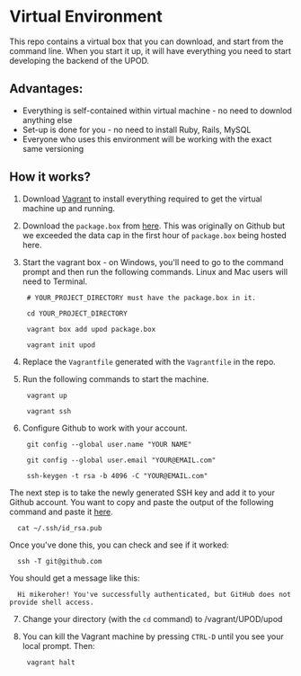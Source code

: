 # Virtual Environment

This repo contains a virtual box that you can download, and start from the command line. When you start it up, it will have everything you need to start developing the backend of the UPOD.

## Advantages:

* Everything is self-contained within virtual machine - no need to downlod anything else
* Set-up is done for you - no need to install Ruby, Rails, MySQL
* Everyone who uses this environment will be working with the exact same versioning

## How it works?

1. Download [Vagrant](https://www.vagrantup.com/downloads.html) to install everything required to get the virtual machine up and running.
2. Download the `package.box` from [here](https://mega.nz/#!KsM2AD6a!Lud-Smyh4SQXwqySKAC29WWuct6uVODBhAeeuG4ZXbM). This was originally on Github but we exceeded the data cap in the first hour of `package.box` being hosted here.
3. Start the vagrant box - on Windows, you'll need to go to the command prompt and then run the following commands. Linux and Mac users will need to Terminal.
        
        # YOUR_PROJECT_DIRECTORY must have the package.box in it.

        cd YOUR_PROJECT_DIRECTORY
            
        vagrant box add upod package.box
    
        vagrant init upod
 
4. Replace the `Vagrantfile` generated with the `Vagrantfile` in the repo.

5. Run the following commands to start the machine.

        vagrant up
        
        vagrant ssh

6. Configure Github to work with your account.
    
        git config --global user.name "YOUR NAME"
    
        git config --global user.email "YOUR@EMAIL.com"
    
        ssh-keygen -t rsa -b 4096 -C "YOUR@EMAIL.com"
  
  The next step is to take the newly generated SSH key and add it to your Github account. You want to copy and paste the output of the following command and paste it [here](https://github.com/settings/keys).
  
      cat ~/.ssh/id_rsa.pub
  
  Once you've done this, you can check and see if it worked:
  
      ssh -T git@github.com
  
  You should get a message like this:
  
      Hi mikeroher! You've successfully authenticated, but GitHub does not provide shell access.
    
7. Change your directory (with the `cd` command) to /vagrant/UPOD/upod
8. You can kill the Vagrant machine by pressing `CTRL-D` until you see your local prompt. Then:

        vagrant halt
